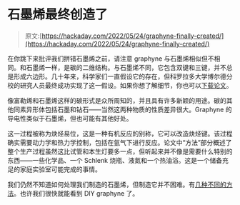 # 石墨烯最终创造了

> 原文:[https://hackaday.com/2022/05/24/graphyne-finally-created/](https://hackaday.com/2022/05/24/graphyne-finally-created/)

在你跳下来批评我们拼错石墨烯之前，请注意 graphyne 与石墨烯相似但不相同。和石墨烯一样，是碳的二维结构。与石墨烯不同，它包含双键和三键，并不总是形成六边形。几十年来，科学家们一直假设它的存在，但科罗拉多大学博尔德分校的研究人员最终成功实现了这一假设。如果你想了解细节，你也可以[下载论文](https://www.nature.com/articles/s44160-022-00068-7)。

像富勒烯和石墨烯这样的碳形式是众所周知的，并且具有许多新颖的用途。碳的其他同素异形体包括石墨和钻石——当然这两种物质的性质差异很大。Graphyne 的导电性类似于石墨烯，但也可能有其他好处。

这一过程被称为炔烃易位，这是一种有机反应的别称，它可以改造炔烃键。该过程确实需要动力学和热力学控制，包括在氩气下进行反应。论文中“方法”部分概述了整个生产过程虽然这比试管和本生灯要多一点，但听起来并不像是需要什么特别的东西——一些化学品、一个 Schlenk 烧瓶、液氮和一个热油浴。这是一个储备充足的家庭实验室可能完成的事情。

我们仍然不知道如何处理我们制造的石墨烯，但制造它并不困难。有[几种不同的方法](https://hackaday.com/2017/06/17/graphene-from-graphite-by-electrochemical-exfoliation/)。也许我们很快就能看到 DIY graphyne 了。